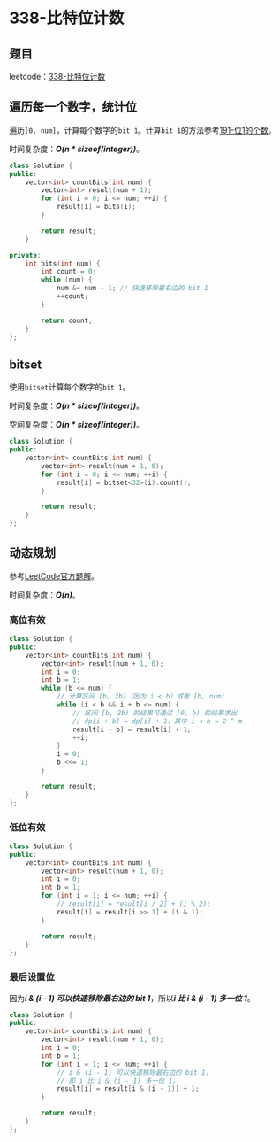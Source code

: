 # 338-比特位计数

## 题目

leetcode：[338-比特位计数](https://leetcode-cn.com/problems/counting-bits/)

## 遍历每一个数字，统计位

遍历`[0, num]`，计算每个数字的`bit 1`。计算`bit 1`的方法参考[191-位1的个数](./191-位1的个数/README.md)。

时间复杂度：***O(n \* sizeof(integer))***。

```c++
class Solution {
public:
    vector<int> countBits(int num) {
        vector<int> result(num + 1);
        for (int i = 0; i <= num; ++i) {
            result[i] = bits(i);
        }

        return result;
    }

private:
    int bits(int num) {
        int count = 0;
        while (num) {
            num &= num - 1; // 快速移除最右边的 bit 1
            ++count;
        }

        return count;
    }
};
```

## bitset

使用`bitset`计算每个数字的`bit 1`。

时间复杂度：***O(n \* sizeof(integer))***。

空间复杂度：***O(n \* sizeof(integer))***。

```c++
class Solution {
public:
    vector<int> countBits(int num) {
        vector<int> result(num + 1, 0);
        for (int i = 0; i <= num; ++i) {
            result[i] = bitset<32>(i).count();
        }

        return result;
    }
};
```

## 动态规划

参考[LeetCode官方题解](https://leetcode-cn.com/problems/counting-bits/solution/bi-te-wei-ji-shu-by-leetcode/)。

时间复杂度：***O(n)***。

### 高位有效

```c++
class Solution {
public:
    vector<int> countBits(int num) {
        vector<int> result(num + 1, 0);
        int i = 0;
        int b = 1;
        while (b <= num) {
            // 计算区间 [b, 2b)（因为 i < b）或者 [b, num)
            while (i < b && i + b <= num) {
                // 区间 [b, 2b) 的结果可通过 [0, b) 的结果求出
                // dp[i + b] = dp[i] + 1，其中 i < b = 2 ^ m
                result[i + b] = result[i] + 1;
                ++i;
            }
            i = 0;
            b <<= 1;
        }

        return result;
    }
};
```

### 低位有效

```c++
class Solution {
public:
    vector<int> countBits(int num) {
        vector<int> result(num + 1, 0);
        int i = 0;
        int b = 1;
        for (int i = 1; i <= num; ++i) {
            // result[i] = result[i / 2] + (i % 2);
            result[i] = result[i >> 1] + (i & 1);
        }

        return result;
    }
};
```

### 最后设置位

因为***i & (i - 1) 可以快速移除最右边的 bit 1***，所以***i 比 i & (i - 1) 多一位 1***。

```c++
class Solution {
public:
    vector<int> countBits(int num) {
        vector<int> result(num + 1, 0);
        int i = 0;
        int b = 1;
        for (int i = 1; i <= num; ++i) {
            // i & (i - 1) 可以快速移除最右边的 bit 1，
            // 即 i 比 i & (i - 1) 多一位 1。
            result[i] = result[i & (i - 1)] + 1;
        }

        return result;
    }
};
```

